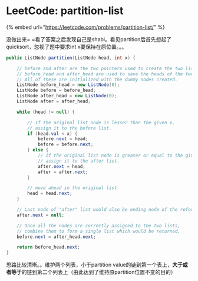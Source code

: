 # LeetCode: partition-list

{% embed url="https://leetcode.com/problems/partition-list/" %}

没做出来= =看了答案之后发现自己是shabi。看见partition后首先想起了quicksort，忽视了题中要求int x要保持在原位置。。。

```java
public ListNode partition(ListNode head, int x) {

    // before and after are the two pointers used to create the two list
    // before_head and after_head are used to save the heads of the two lists.
    // All of these are initialized with the dummy nodes created.
    ListNode before_head = new ListNode(0);
    ListNode before = before_head;
    ListNode after_head = new ListNode(0);
    ListNode after = after_head;

    while (head != null) {

        // If the original list node is lesser than the given x,
        // assign it to the before list.
        if (head.val < x) {
            before.next = head;
            before = before.next;
        } else {
            // If the original list node is greater or equal to the given x,
            // assign it to the after list.
            after.next = head;
            after = after.next;
        }

        // move ahead in the original list
        head = head.next;
    }

    // Last node of "after" list would also be ending node of the reformed list
    after.next = null;

    // Once all the nodes are correctly assigned to the two lists,
    // combine them to form a single list which would be returned.
    before.next = after_head.next;

    return before_head.next;
}
```

 思路比较清晰。。维护两个列表，小于partition value的链到第一个表上，**大于或者等于**的链到第二个列表上（由此达到了维持原partition位置不变的目的）



